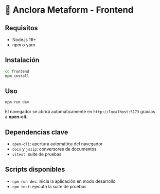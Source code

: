 # 🎨 Anclora Metaform - Frontend

## Requisitos
- Node.js 18+
- npm o yarn

## Instalación
```bash
cd frontend
npm install
```

## Uso
```bash
npm run dev
```
El navegador se abrirá automáticamente en `http://localhost:5173` gracias a **open-cli**.

## Dependencias clave
- `open-cli`: apertura automática del navegador
- `docx` y `jszip`: conversores de documentos
- `vitest`: suite de pruebas

## Scripts disponibles
- `npm run dev`: inicia la aplicación en modo desarrollo
- `npm test`: ejecuta la suite de pruebas
